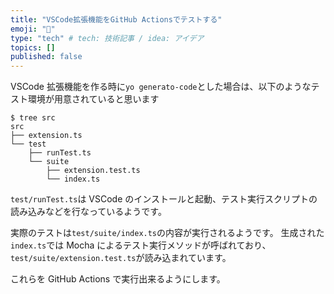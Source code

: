 ```yaml
---
title: "VSCode拡張機能をGitHub Actionsでテストする"
emoji: "🤖"
type: "tech" # tech: 技術記事 / idea: アイデア
topics: []
published: false
---
```


VSCode 拡張機能を作る時に`yo generato-code`とした場合は、以下のようなテスト環境が用意されていると思います

```:srcフォルダのツリー
$ tree src
src
├── extension.ts
└── test
    ├── runTest.ts
    └── suite
        ├── extension.test.ts
        └── index.ts
```

`test/runTest.ts`は VSCode のインストールと起動、テスト実行スクリプトの読み込みなどを行なっているようです。

実際のテストは`test/suite/index.ts`の内容が実行されるようです。
生成された`index.ts`では Mocha によるテスト実行メソッドが呼ばれており、`test/suite/extension.test.ts`が読み込まれています。

これらを GitHub Actions で実行出来るようにします。
